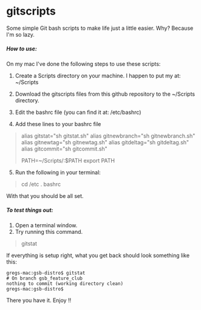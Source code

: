 gitscripts
==========

Some simple Git bash scripts to make life just a little easier. Why? Because I'm so lazy.

##### How to use:

On my mac I've done the following steps to use these scripts:

1) Create a Scripts directory on your machine. I happen to put my at: ~/Scripts

2) Download the gitscripts files from this github repository to the ~/Scripts directory.

3) Edit the bashrc file (you can find it at: /etc/bashrc)

4) Add these lines to your bashrc file

> alias gitstat="sh gitstat.sh"
> alias gitnewbranch="sh gitnewbranch.sh"
> alias gitnewtag="sh gitnewtag.sh"
> alias gitdeltag="sh gitdeltag.sh"
> alias gitcommit="sh gitcommit.sh"
> 
> PATH=~/Scripts/:$PATH
> export PATH

5) Run the following in your terminal:

> cd /etc
> . bashrc

With that you should be all set. 

##### To test things out:

1) Open a terminal window.
2) Try running this command.

> gitstat

If everything is setup right, what you get back should look something like this:

```
gregs-mac:gsb-distro$ gitstat
# On branch gsb_feature_club
nothing to commit (working directory clean)
gregs-mac:gsb-distro$ 
```

There you have it. Enjoy !!




